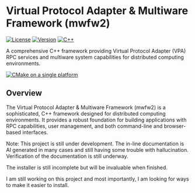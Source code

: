 # Virtual Protocol Adapter & Multiware Framework (mwfw2)

[![License](https://img.shields.io/github/license/ichibrosan/multiware-framework-and-vpa)](./LICENSE)
[![Version](https://img.shields.io/badge/Version-5.5.10.2-blue.svg)](../CHANGELOG)
[![C++](https://img.shields.io/badge/Language-C%2B%2B20-blue.svg)](https://isocpp.org/)

A comprehensive C++ framework providing Virtual Protocol Adapter (VPA) RPC
services and multiware system capabilities for distributed computing
environments.

[![CMake on a single platform](https://github.com/ichibrosan/multiware-framework-and-vpa/actions/workflows/cmake-single-platform.yml/badge.svg)](https://github.com/ichibrosan/multiware-framework-and-vpa/actions/workflows/cmake-single-platform.yml)

## Overview

The Virtual Protocol Adapter & Multiware Framework (mwfw2) is a
sophisticated, C++ framework designed for distributed computing
environments. It provides a robust foundation for building applications
with RPC capabilities, user management, and both command-line and
browser-based interfaces.

Note: This project is still under development. The in-line documentation is AI
generated in many cases and still having some trouble with hallucination.
Verification of the documentation is still underway.

The installer is still incomplete but will be invaluable when finished.

I am still working on this project and most importantly,
I am looking for ways to make it easier to install.

